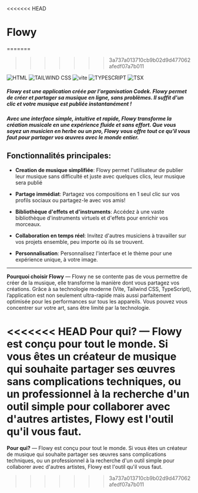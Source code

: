 <<<<<<< HEAD
# Flowy
=======
>>>>>>> 3a737a013710cb9b02d9d477062afedf07a7b011

![HTML](https://img.shields.io/badge/HTML-5-orange?logo=html5&style=flat)
![TAILWIND CSS](https://img.shields.io/badge/TAILWIND-CSS-blue?logo=tailwindcss&style=flat)
![vite](https://img.shields.io/badge/VITE-blue?logo=vite&style=flat)
![TYPESCRIPT](https://img.shields.io/badge/Type-Script-blue?logo=Typescript&style=flat)
![TSX](https://img.shields.io/badge/TSX-TypeScript%20+%20JSX-blue?logo=typescript&style=flat)

##### Flowy est une application créée par l'organisation Codek. Flowy permet de créer et partager sa musique en ligne, sans problèmes. Il suffit d'un clic et votre musique est publiée instantanément !

##### Avec une interface simple, intuitive et rapide, Flowy transforme la création musicale en une expérience fluide et sans effort. Que vous soyez un musicien en herbe ou un pro, Flowy vous offre tout ce qu'il vous faut pour partager vos œuvres avec le monde entier.

## Fonctionnalités principales:
- **Creation de musique simplifiée**: Flowy permet l'utilisateur de publier leur musique sans difficulté et juste avec quelques clics, leur musique sera publié
 
- **Partage immédiat**: Partagez vos compositions en 1 seul clic sur vos profils sociaux ou partagez-le avec vos amis!

- **Bibliothèque d'effets et d'instruments**: Accédez à une vaste bibliothèque d'instruments virtuels et d'effets pour enrichir vos morceaux.

- **Collaboration en temps réel**:  Invitez d'autres musiciens à travailler sur vos projets ensemble, peu importe où ils se trouvent.

- **Personnalisation**: Personnalisez l'interface et le thème pour une expérience unique, à votre image.

---

**Pourquoi choisir Flowy** —
 Flowy ne se contente pas de vous permettre de créer de la musique, elle transforme la manière dont vous partagez vos créations. Grâce à sa technologie moderne (Vite, Tailwind CSS, TypeScript), l’application est non seulement ultra-rapide mais aussi parfaitement optimisée pour les performances sur tous les appareils. Vous pouvez vous concentrer sur votre art, sans être limité par la technologie.

<<<<<<< HEAD
 **Pour qui?** — Flowy est conçu pour tout le monde. Si vous êtes un créateur de musique qui souhaite partager ses œuvres sans complications techniques, ou un professionnel à la recherche d'un outil simple pour collaborer avec d'autres artistes, Flowy est l'outil qu'il vous faut.
=======
 **Pour qui?** — Flowy est conçu pour tout le monde. Si vous êtes un créateur de musique qui souhaite partager ses œuvres sans complications techniques, ou un professionnel à la recherche d'un outil simple pour collaborer avec d'autres artistes, Flowy est l'outil qu'il vous faut.
>>>>>>> 3a737a013710cb9b02d9d477062afedf07a7b011
